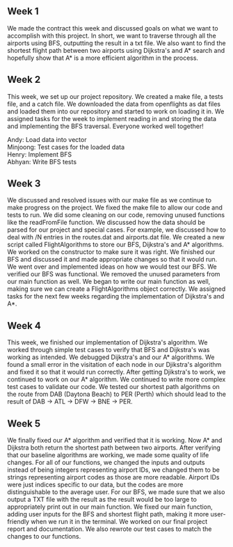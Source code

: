 ## Week 1

We made the contract this week and discussed goals on what we want to accomplish with this project. In short, we want to traverse through all the airports using BFS, outputting the result in a txt file. We also want to find the shortest flight path between two airports using Dijkstra's and A* search and hopefully show that A* is a more efficient algorithm in the process.


## Week 2

This week, we set up our project repository. We created a make file, a tests file, and a catch file. We downloaded the data from openflights as dat files and loaded them into our repository and started to work on loading it in. We assigned tasks for the week to implement reading in and storing the data and implementing the BFS traversal. Everyone worked well together!

Andy: Load data into vector  
Minjoong: Test cases for the loaded data  
Henry: Implement BFS  
Abhyan: Write BFS tests  


## Week 3
We discussed and resolved issues with our make file as we continue to make progress on the project. We fixed the make file to allow our code and tests to run. We did some cleaning on our code, removing unused functions like the readFromFile function. We discussed how the data should be parsed for our project and special cases. For example, we discussed how to deal with /N entries in the routes.dat and airports.dat file. We created a new script called FlightAlgorithms to store our BFS, Dijkstra's and A* algorithms. We worked on the constructor to make sure it was right. We finished our BFS and discussed it and made appropriate changes so that it would run. We went over and implemented ideas on how we would test our BFS. We verified our BFS was functional. We removed the unused parameters from our main function as well. We began to write our main function as well, making sure we can create a FlightAlgorithms object correctly. We assigned tasks for the next few weeks regarding the implementation of Dijkstra's and A*.


## Week 4
This week, we finished our implementation of Dijkstra's algorithm. We worked through simple test cases to verify that BFS and Dijkstra's was working as intended. We debugged Dijkstra's and our A* algorithms. We found a small error in the visitation of each node in our Djikstra's algorithm and fixed it so that it would run correctly. After getting Djikstra's to work, we continued to work on our A* algorithm. We continued to write more complex test cases to validate our code. We tested our shortest path algorithms on the route from DAB (Daytona Beach) to PER (Perth) which should lead to the result of DAB -> ATL -> DFW -> BNE -> PER.
 

## Week 5
We finally fixed our A* algorithm and verified that it is working. Now A* and Dijkstra both return the shortest path between two airports. After verifying that our baseline algorithms are working, we made some quality of life changes. For all of our functions, we changed the inputs and outputs instead of being integers representing airport IDs, we changed them to be strings representing airport codes as those are more readable. Airport IDs were just indices specific to our data, but the codes are more distinguishable to the average user. For our BFS, we made sure that we also output a TXT file with the result as the result would be too large to appropriately print out in our main function. We fixed our main function, adding user inputs for the BFS and shortest flight path, making it more user-friendly when we run it in the terminal. We worked on our final project report and documentation. We also rewrote our test cases to match the changes to our functions. 
